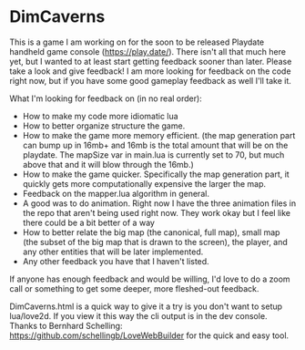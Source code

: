 # DimCaverns

This is a game I am working on for the soon to be released Playdate handheld game console (https://play.date/). There isn't all that much here yet, but I wanted to at least start getting feedback sooner than later. Please take a look and give feedback! I am more looking for feedback on the code right now, but if you have some good gameplay feedback as well I'll take it.

What I'm looking for feedback on (in no real order):

- How to make my code more idiomatic lua
- How to better organize structure the game.
- How to make the game more memory efficient. (the map generation part can bump up in 16mb+ and 16mb is the total amount that will be on the playdate. The mapSize var in main.lua is currently set to 70, but much above that and it will blow through the 16mb.)
- How to make the game quicker. Specifically the map generation part, it quickly gets more computationally expensive the larger the map.
- Feedback on the mapper.lua algorithm in general.
- A good was to do animation. Right now I have the three animation files in the repo that aren't being used right now. They work okay but I feel like there could be a bit better of a way
- How to better relate the big map (the canonical, full map), small map (the subset of the big map that is drawn to the screen), the player, and any other entities that will be later implemented.
- Any other feedback you have that I haven't listed.

If anyone has enough feedback and would be willing, I'd love to do a zoom call or something to get some deeper, more fleshed-out feedback.

DimCaverns.html is a quick way to give it a try is you don't want to setup lua/love2d. If you view it this way the cli output is in the dev console. Thanks to Bernhard Schelling: https://github.com/schellingb/LoveWebBuilder for the quick and easy tool.
